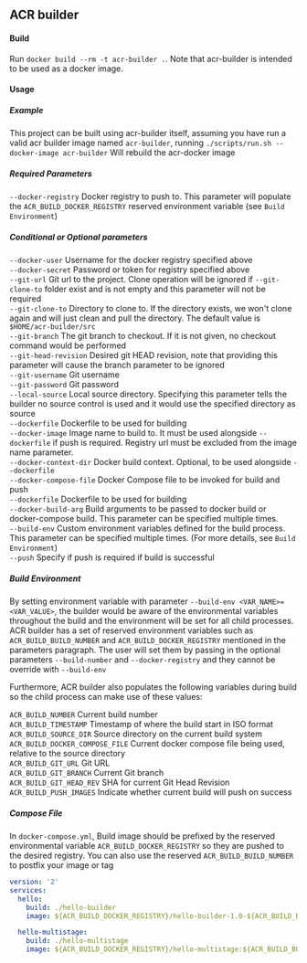 ## ACR builder

#### Build

Run `docker build --rm -t acr-builder .`. Note that acr-builder is intended to be used as a docker image.

#### Usage

##### Example

This project can be built using acr-builder itself, assuming you have run a valid acr builder image named `acr-builder`, running
`./scripts/run.sh --docker-image acr-builder`
Will rebuild the acr-docker image

##### Required Parameters
`--docker-registry` Docker registry to push to. This parameter will populate the `ACR_BUILD_DOCKER_REGISTRY` reserved environment variable (see `Build Environment`)<br />

##### Conditional or Optional parameters
`--docker-user` Username for the docker registry specified above<br />
`--docker-secret` Password or token for registry specified above<br />
`--git-url` Git url to the project. Clone operation will be ignored if `--git-clone-to` folder exist and is not empty and this parameter will not be required<br />
`--git-clone-to` Directory to clone to. If the directory exists, we won't clone again and will just clean and pull the directory. The default value is `$HOME/acr-builder/src`<br />
`--git-branch` The git branch to checkout. If it is not given, no checkout command would be performed<br />
`--git-head-revision` Desired git HEAD revision, note that providing this parameter will cause the branch parameter to be ignored<br />
`--git-username` Git username<br />
`--git-password` Git password<br />
`--local-source` Local source directory. Specifying this parameter tells the builder no source control is used and it would use the specified directory as source<br />
`--dockerfile` Dockerfile to be used for building<br />
`--docker-image` Image name to build to. It must be used alongside `--dockerfile` if push is required. Registry url must be excluded from the image name parameter.<br />
`--docker-context-dir` Docker build context. Optional, to be used alongside `--dockerfile`<br />
`--docker-compose-file` Docker Compose file to be invoked for build and push<br />
`--dockerfile` Dockerfile to be used for building<br />
`--docker-build-arg` Build arguments to be passed to docker build or docker-compose build. This parameter can be specified multiple times.<br />
`--build-env` Custom environment variables defined for the build process. This parameter can be specified multiple times. (For more details, see `Build Environment`)<br />
`--push` Specify if push is required if build is successful<br />

##### Build Environment
By setting environment variable with parameter `--build-env <VAR_NAME>=<VAR_VALUE>`, the builder would be aware of the environmental variables throughout the build and the environment will be set for all child processes. ACR builder has a set of reserved environment variables such as `ACR_BUILD_BUILD_NUMBER` and `ACR_BUILD_DOCKER_REGISTRY` mentioned in the parameters paragraph. The user will set them by passing in the optional parameters `--build-number` and `--docker-registry` and they cannot be override with `--build-env`

Furthermore, ACR builder also populates the following variables during build so the child process can make use of these values:

`ACR_BUILD_NUMBER` Current build number<br />
`ACR_BUILD_TIMESTAMP` Timestamp of where the build start in ISO format<br />
`ACR_BUILD_SOURCE_DIR` Source directory on the current build system<br />
`ACR_BUILD_DOCKER_COMPOSE_FILE` Current docker compose file being used, relative to the source directory<br />
`ACR_BUILD_GIT_URL` Git URL<br />
`ACR_BUILD_GIT_BRANCH` Current Git branch<br />
`ACR_BUILD_GIT_HEAD_REV` SHA for current Git Head Revision<br />
`ACR_BUILD_PUSH_IMAGES` Indicate whether current build will push on success

##### Compose File
In `docker-compose.yml`, Build image should be prefixed by the reserved environmental variable `ACR_BUILD_DOCKER_REGISTRY` so they are pushed to the desired registry. You can also use the reserved `ACR_BUILD_BUILD_NUMBER` to postfix your image or tag
```yaml
version: '2'
services:
  hello:
    build: ./hello-builder
    image: ${ACR_BUILD_DOCKER_REGISTRY}/hello-builder-1.0-${ACR_BUILD_BUILD_NUMBER}

  hello-multistage:
    build: ./hello-multistage
    image: ${ACR_BUILD_DOCKER_REGISTRY}/hello-multistage:${ACR_BUILD_BUILD_NUMBER}
```